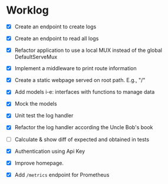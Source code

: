 # Worklog

- [x] Create an endpoint to create logs
- [x] Create an endpoint to read all logs
- [x] Refactor application to use a local MUX instead of the global DefaultServeMux
- [x] Implement a middleware to print route information
- [x] Create a static webpage served on root path. E.g., "/"
- [x] Add models i-e: interfaces with functions to manage data
- [x] Mock the models
- [x] Unit test the log handler
- [x] Refactor the log handler according the Uncle Bob's book
- [ ] Calculate & show diff of expected and obtained in tests
- [x] Authentication using Api Key
- [x] Improve homepage.
- [x] Add `/metrics` endpoint for Prometheus

